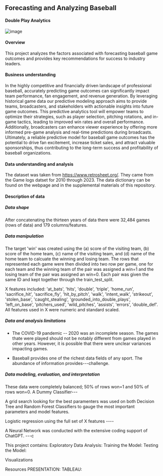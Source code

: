 ## Forecasting and Analyzing Baseball
#### Double Play Analytics

![image](https://github.com/pecham1911/Double_Play_Analytics/assets/159095917/659eea84-0506-47f5-acad-eae626e2b7d7)

#### Overview
This project analyzes the factors associated with forecasting baseball game outcomes and provides key recommendations for success to industry leaders.

#### Business understanding
In the highly competitive and financially driven landscape of professional baseball, accurately predicting game outcomes can significantly impact team performance, fan engagement, and revenue generation. By leveraging historical game data our predictive modeling approach aims to provide teams, broadcasters, and stakeholders with actionable insights into future game outcomes. This predictive analytics tool will empower teams to optimize their strategies, such as player selection, pitching rotations, and in-game tactics, leading to improved win rates and overall performance. Additionally, broadcasters can enhance viewer experience by offering more informed pre-game analysis and real-time predictions during broadcasts. Ultimately, a reliable predictive model for baseball game outcomes has the potential to drive fan excitement, increase ticket sales, and attract valuable sponsorships, thus contributing to the long-term success and profitability of baseball organizations.

#### Data understanding and analysis
The dataset was taken from https://www.retrosheet.org/. They came from the Game logs datset for 2010 through 2023. The data dictionary can be found on the webpage and in the supplemental materials of this repository.

#### Description of data
##### Data shape
After concatenating the thirteen years of data there were 32,484 games (rows of data) and 179 columns/features. 

##### Data manipulation

The target 'win' was created using the (a) score of the visiting team, (b) score of the home team, (c) name of the visiting team, and (d) name of the home team to calcuate the winning and losing team. The rows that represented each game were then divided into two row per game, one for each team and the winning team of the pair was assigned a win=1 and the losing team of the pair was assigned an win=0. Each pair was given the same ID and kept together through the train_test_split. 

X features included: 'at_bats', 'hits', 'double', 'triple', 'home_run', 'sacrifice_hit', 'sacrifice_fly', 'hit_by_pitch', 'walk', 'intent_walk', 'strikeout', 'stolen_base', 'caught_stealing', 'grounded_into_double_plays', 'left_on_base', 'pitchers_used', 'wild_pitches', 'assists', 'errors', 'double_def'. All features used in X were numeric and standard scaled. 

##### Data and analysis limitations
- The COVID-19 pandemic -- 2020 was an incomplete season. The games thate were played should not be notably different from games played in other years. However, it is possible that there were unclear variances impacting games. 

- Baseball provides one of the richest data fields of any sport. The abundance of information provides---challenge.

##### Data modeling, evaluation, and interpretation

These data were completely balanced; 50% of rows won=1 and 50% of rows won=0. A Dummy Classifier---

A grid search looking for the best paramenters was used on both Decision Tree and Random Forest Classifiers to gauge the most important parameters and model features. 

Logistic regression using the full set of X features ----

A Neural Network was conducted with the extensive coding support of ChatGPT. ---c 

This project contains:
Exploratory Data Analysis: 
Training the Model: 
Testing the Model: 

Visualizations

Resources
PRESENTATION: 
TABLEAU: 
